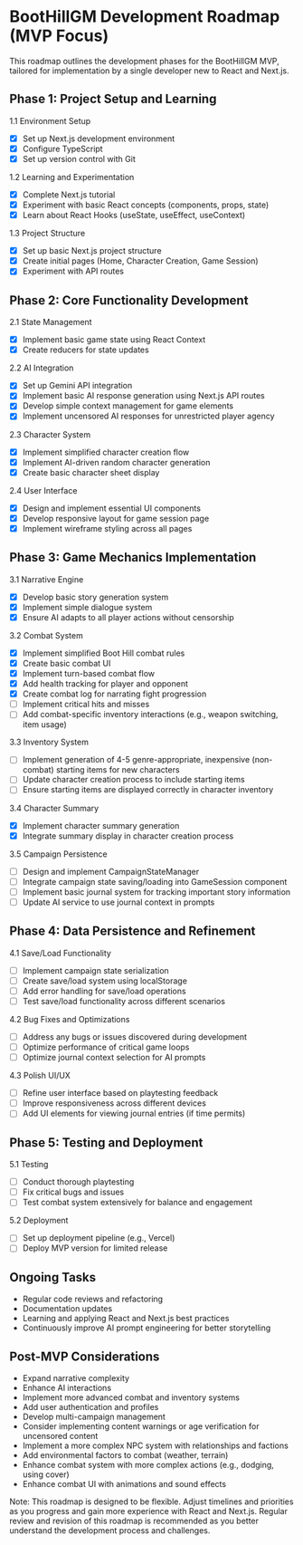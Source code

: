 # BootHillGM Development Roadmap (MVP Focus)

This roadmap outlines the development phases for the BootHillGM MVP, tailored for implementation by a single developer new to React and Next.js.

## Phase 1: Project Setup and Learning

1.1 Environment Setup
- [x] Set up Next.js development environment
- [x] Configure TypeScript
- [x] Set up version control with Git

1.2 Learning and Experimentation
- [x] Complete Next.js tutorial
- [x] Experiment with basic React concepts (components, props, state)
- [x] Learn about React Hooks (useState, useEffect, useContext)

1.3 Project Structure
- [x] Set up basic Next.js project structure
- [x] Create initial pages (Home, Character Creation, Game Session)
- [x] Experiment with API routes

## Phase 2: Core Functionality Development

2.1 State Management
- [x] Implement basic game state using React Context
- [x] Create reducers for state updates

2.2 AI Integration
- [x] Set up Gemini API integration
- [x] Implement basic AI response generation using Next.js API routes
- [x] Develop simple context management for game elements
- [x] Implement uncensored AI responses for unrestricted player agency

2.3 Character System
- [x] Implement simplified character creation flow
- [x] Implement AI-driven random character generation
- [x] Create basic character sheet display

2.4 User Interface
- [x] Design and implement essential UI components
- [x] Develop responsive layout for game session page
- [x] Implement wireframe styling across all pages

## Phase 3: Game Mechanics Implementation

3.1 Narrative Engine
- [x] Develop basic story generation system
- [x] Implement simple dialogue system
- [x] Ensure AI adapts to all player actions without censorship

3.2 Combat System
- [x] Implement simplified Boot Hill combat rules
- [x] Create basic combat UI
- [x] Implement turn-based combat flow
- [x] Add health tracking for player and opponent
- [x] Create combat log for narrating fight progression
- [ ] Implement critical hits and misses
- [ ] Add combat-specific inventory interactions (e.g., weapon switching, item usage)

3.3 Inventory System
- [ ] Implement generation of 4-5 genre-appropriate, inexpensive (non-combat) starting items for new characters
- [ ] Update character creation process to include starting items
- [ ] Ensure starting items are displayed correctly in character inventory

3.4 Character Summary
- [x] Implement character summary generation
- [x] Integrate summary display in character creation process

3.5 Campaign Persistence
- [ ] Design and implement CampaignStateManager
- [ ] Integrate campaign state saving/loading into GameSession component
- [ ] Implement basic journal system for tracking important story information
- [ ] Update AI service to use journal context in prompts

## Phase 4: Data Persistence and Refinement

4.1 Save/Load Functionality
- [ ] Implement campaign state serialization
- [ ] Create save/load system using localStorage
- [ ] Add error handling for save/load operations
- [ ] Test save/load functionality across different scenarios

4.2 Bug Fixes and Optimizations
- [ ] Address any bugs or issues discovered during development
- [ ] Optimize performance of critical game loops
- [ ] Optimize journal context selection for AI prompts

4.3 Polish UI/UX
- [ ] Refine user interface based on playtesting feedback
- [ ] Improve responsiveness across different devices
- [ ] Add UI elements for viewing journal entries (if time permits)

## Phase 5: Testing and Deployment

5.1 Testing
- [ ] Conduct thorough playtesting
- [ ] Fix critical bugs and issues
- [ ] Test combat system extensively for balance and engagement

5.2 Deployment
- [ ] Set up deployment pipeline (e.g., Vercel)
- [ ] Deploy MVP version for limited release

## Ongoing Tasks
- Regular code reviews and refactoring
- Documentation updates
- Learning and applying React and Next.js best practices
- Continuously improve AI prompt engineering for better storytelling

## Post-MVP Considerations
- Expand narrative complexity
- Enhance AI interactions
- Implement more advanced combat and inventory systems
- Add user authentication and profiles
- Develop multi-campaign management
- Consider implementing content warnings or age verification for uncensored content
- Implement a more complex NPC system with relationships and factions
- Add environmental factors to combat (weather, terrain)
- Enhance combat system with more complex actions (e.g., dodging, using cover)
- Enhance combat UI with animations and sound effects

Note: This roadmap is designed to be flexible. Adjust timelines and priorities as you progress and gain more experience with React and Next.js. Regular review and revision of this roadmap is recommended as you better understand the development process and challenges.